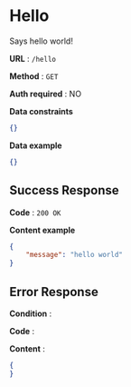 # Hello

Says hello world!

**URL** : `/hello`

**Method** : `GET`

**Auth required** : NO

**Data constraints**

```json
{}
```

**Data example**

```json
{}
```

## Success Response

**Code** : `200 OK`

**Content example**

```json
{
    "message": "hello world"
}
```

## Error Response

**Condition** : 

**Code** : 

**Content** :

```json
{
}
```
